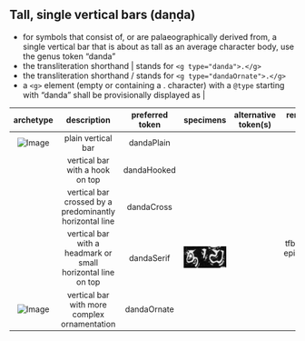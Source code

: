 ## Tall, single vertical bars (daṇḍa)
- for symbols that consist of, or are palaeographically derived from, a single vertical bar that is about as tall as an average character body, use the genus token “danda”
- the transliteration shorthand | stands for `<g type="danda">.</g>`
- the transliteration shorthand / stands for `<g type="dandaOrnate">.</g>`
- a `<g>` element (empty or containing a . character) with a `@type` starting with “danda” shall be provisionally displayed as |

|archetype|description|preferred token|specimens|alternative token(s)|remarks, clipping source|
|:-----:|:-----:|:-----:|:-----:|:-----:|:-----:|
|![Image](images/image78.jpg)|plain vertical bar|dandaPlain||||
||vertical bar with a hook on top|dandaHooked||||
||vertical bar crossed by a predominantly horizontal line|dandaCross||||
||vertical bar with a headmark or small horizontal line on top|dandaSerif|![Image](images/image01.jpg)||tfb-vengicalukya-epigraphy/CalE41-Diggubarru-Bhima2|
|![Image](images/image69.jpg)|vertical bar with more complex ornamentation|dandaOrnate||||
